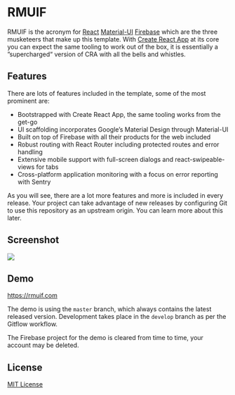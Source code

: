 # RMUIF

RMUIF is the acronym for [React](https://reactjs.org) [Material-UI](https://material-ui.com) [Firebase](https://firebase.google.com) which are the three musketeers that make up this template.
With [Create React App](https://create-react-app.dev) at its core you can expect the same tooling to work out of the box, it is essentially a ”supercharged“ version of CRA with all the bells and whistles.

## Features

There are lots of features included in the template, some of the most prominent are:

- Bootstrapped with Create React App, the same tooling works from the get-go
- UI scaffolding incorporates Google’s Material Design through Material-UI
- Built on top of Firebase with all their products for the web included
- Robust routing with React Router including protected routes and error handling
- Extensive mobile support with full-screen dialogs and react-swipeable-views for tabs
- Cross-platform application monitoring with a focus on error reporting with Sentry

As you will see, there are a lot more features and more is included in every release.
Your project can take advantage of new releases by configuring Git to use this repository as an upstream origin.
You can learn more about this later.

## Screenshot

<img src="https://user-images.githubusercontent.com/7033377/73071460-13c58000-3eb3-11ea-9ed2-f5d9b5e8fc5b.png">

## Demo

https://rmuif.com

The demo is using the `master` branch, which always contains the latest released version.
Development takes place in the `develop` branch as per the Gitflow workflow.

The Firebase project for the demo is cleared from time to time, your account may be deleted.

## License

[MIT License](https://github.com/phoqe/react-material-ui-firebase/blob/master/LICENSE.md)
